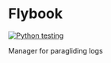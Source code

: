 # Flybook
[![Python testing](https://github.com/gergely-xyz/Flybook/actions/workflows/python-test.yml/badge.svg)](https://github.com/gergely-xyz/Flybook/actions/workflows/python-test.yml)

Manager for paragliding logs
